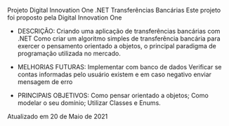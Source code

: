 Projeto Digital Innovation One .NET
Transferências Bancárias
Este projeto foi proposto pela Digital Innovation One

- DESCRIÇÃO:
Criando uma aplicação de transferências bancárias com .NET Como criar um algoritmo simples de transferência bancária para exercer o pensamento orientado a objetos, o principal paradigma de programação utilizada no mercado.

- MELHORIAS FUTURAS:
Implementar com banco de dados
Verificar se contas informadas pelo usuário existem e em caso negativo enviar mensagem de erro

- PRINCIPAIS OBJETIVOS:
Como pensar orientado a objetos;
Como modelar o seu domínio;
Utilizar Classes e Enums.

Atualizado em 20 de Maio de 2021
